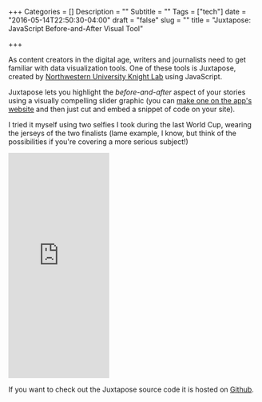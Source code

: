 +++
Categories = []
Description = ""
Subtitle = ""
Tags = ["tech"]
date = "2016-05-14T22:50:30-04:00"
draft = "false"
slug = ""
title = "Juxtapose: JavaScript Before-and-After Visual Tool"

+++

As content creators in the digital age, writers and journalists need to get familiar with data visualization tools. One of these tools is Juxtapose, created by [Northwestern University Knight Lab](http://knightlab.northwestern.edu/) using JavaScript.  

Juxtapose lets you highlight the *before-and-after* aspect of your stories using a visually compelling slider graphic (you can [make one on the app's website](https://juxtapose.knightlab.com/) and then just cut and embed a snippet of code on your site).

I tried it myself using two selfies I took during the last World Cup, wearing the jerseys of the two finalists (lame example, I know, but think of the possibilities if you're covering a more serious subject!)  

<iframe frameborder="0" class="juxtapose" width="40%" height="450" src="https://cdn.knightlab.com/libs/juxtapose/latest/embed/index.html?uid=b440cd8c-1a4a-11e6-a524-0e7075bba956"></iframe>

If you want to check out the Juxtapose source code it is hosted on [Github](https://github.com/NUKnightLab/juxtapose).